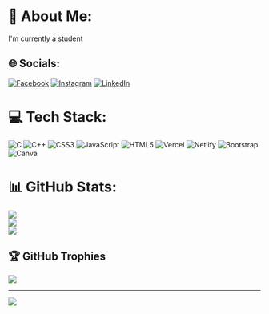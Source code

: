 # 💫 About Me:
I'm currently a student


## 🌐 Socials:
[![Facebook](https://img.shields.io/badge/Facebook-%231877F2.svg?logo=Facebook&logoColor=white)](https://facebook.com/https://www.facebook.com/chamod.janendra.98) [![Instagram](https://img.shields.io/badge/Instagram-%23E4405F.svg?logo=Instagram&logoColor=white)](https://instagram.com/https://www.instagram.com/c_h_a_m_o_d_j/) [![LinkedIn](https://img.shields.io/badge/LinkedIn-%230077B5.svg?logo=linkedin&logoColor=white)](https://linkedin.com/in/https://www.linkedin.com/in/janendra-chamod-perera) 

# 💻 Tech Stack:
![C](https://img.shields.io/badge/c-%2300599C.svg?style=plastic&logo=c&logoColor=white) ![C++](https://img.shields.io/badge/c++-%2300599C.svg?style=plastic&logo=c%2B%2B&logoColor=white) ![CSS3](https://img.shields.io/badge/css3-%231572B6.svg?style=plastic&logo=css3&logoColor=white) ![JavaScript](https://img.shields.io/badge/javascript-%23323330.svg?style=plastic&logo=javascript&logoColor=%23F7DF1E) ![HTML5](https://img.shields.io/badge/html5-%23E34F26.svg?style=plastic&logo=html5&logoColor=white) ![Vercel](https://img.shields.io/badge/vercel-%23000000.svg?style=plastic&logo=vercel&logoColor=white) ![Netlify](https://img.shields.io/badge/netlify-%23000000.svg?style=plastic&logo=netlify&logoColor=#00C7B7) ![Bootstrap](https://img.shields.io/badge/bootstrap-%23563D7C.svg?style=plastic&logo=bootstrap&logoColor=white) ![Canva](https://img.shields.io/badge/Canva-%2300C4CC.svg?style=plastic&logo=Canva&logoColor=white)
# 📊 GitHub Stats:
![](https://github-readme-stats.vercel.app/api?username=ChamodJ&theme=dark&hide_border=false&include_all_commits=false&count_private=false)<br/>
![](https://github-readme-streak-stats.herokuapp.com/?user=ChamodJ&theme=dark&hide_border=false)<br/>
![](https://github-readme-stats.vercel.app/api/top-langs/?username=ChamodJ&theme=dark&hide_border=false&include_all_commits=false&count_private=false&layout=compact)

## 🏆 GitHub Trophies
![](https://github-profile-trophy.vercel.app/?username=ChamodJ&theme=radical&no-frame=false&no-bg=false&margin-w=4)

---
[![](https://visitcount.itsvg.in/api?id=ChamodJ&icon=8&color=8)](https://visitcount.itsvg.in)

<!-- Proudly created with GPRM ( https://gprm.itsvg.in ) -->
